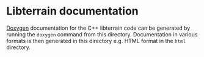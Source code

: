 # Libterrain documentation

[Doxygen](http://www.doxygen.org) documentation for the C++ libterrain code can
be generated by running the `doxygen` command from this
directory. Documentation in various formats is then generated in this directory
e.g. HTML format in the `html` directory.
